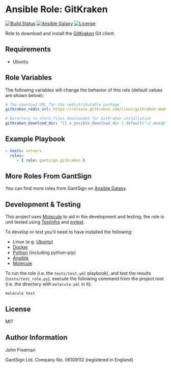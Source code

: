 Ansible Role: GitKraken
=======================

[![Build Status](https://travis-ci.org/gantsign/ansible-role-gitkraken.svg?branch=master)](https://travis-ci.org/gantsign/ansible-role-gitkraken)
[![Ansible Galaxy](https://img.shields.io/badge/ansible--galaxy-gantsign.gitkraken-blue.svg)](https://galaxy.ansible.com/gantsign/gitkraken)
[![License](https://img.shields.io/badge/license-MIT-blue.svg)](https://raw.githubusercontent.com/gantsign/ansible-role-gitkraken/master/LICENSE)

Role to download and install the [GitKraken](https://www.gitkraken.com) Git client.

Requirements
------------

* Ubuntu

Role Variables
--------------

The following variables will change the behavior of this role (default values
are shown below):

```yaml
# The download URL for the redistributable package
gitkraken_redis_url: https://release.gitkraken.com/linux/gitkraken-amd64.deb

# Directory to store files downloaded for GitKraken installation
gitkraken_download_dir: "{{ x_ansible_download_dir | default('~/.ansible/tmp/downloads') }}"
```

Example Playbook
----------------

```yaml
- hosts: servers
  roles:
     - { role: gantsign.gitkraken }
```

More Roles From GantSign
------------------------

You can find more roles from GantSign on [Ansible Galaxy](https://galaxy.ansible.com/gantsign).

Development & Testing
---------------------

This project uses [Molecule](http://molecule.readthedocs.io/) to aid in the
development and testing; the role is unit tested using
[Testinfra](http://testinfra.readthedocs.io/) and
[pytest](http://docs.pytest.org/).

To develop or test you'll need to have installed the following:

* Linux (e.g. [Ubuntu](http://www.ubuntu.com/))
* [Docker](https://www.docker.com/)
* [Python](https://www.python.org/) (including python-pip)
* [Ansible](https://www.ansible.com/)
* [Molecule](http://molecule.readthedocs.io/)

To run the role (i.e. the `tests/test.yml` playbook), and test the results
(`tests/test_role.py`), execute the following command from the project root
(i.e. the directory with `molecule.yml` in it):

```bash
molecule test
```

License
-------

MIT

Author Information
------------------

John Freeman

GantSign Ltd.
Company No. 06109112 (registered in England)
